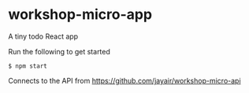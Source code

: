 # workshop-micro-app
A tiny todo React app

Run the following to get started

```
$ npm start
```

Connects to the API from https://github.com/jayair/workshop-micro-api
